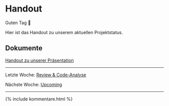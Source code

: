# Handout

Guten Tag 👋

Hier ist das Handout zu unserem aktuellen Projektstatus.

## Dokumente
[Handout zu unserer Präsentation](./Handout/Handout-Semester-4.md)

---

Letzte Woche: [Review & Code-Analyse](18_Review-Retrospektive.md)

Nächste Woche: [Upcoming]()

---

{% include kommentare.html %}
